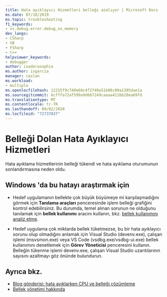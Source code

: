 ```yaml
---
title: Hata ayıklayıcı Hizmetleri belleği azalıyor | Microsoft Docs
ms.date: 07/10/2019
ms.topic: troubleshooting
f1_keywords:
- vs.debug.error.debug_no_memory
dev_langs:
- CSharp
- VB
- FSharp
- C++
helpviewer_keywords:
- debugger
author: isadorasophia
ms.author: isgarcia
manager: caslan
ms.workload:
- multiple
ms.openlocfilehash: 12215f9c740e68c4f2749a51b06c09a1385dae1a
ms.sourcegitcommit: 6cfffa72af599a9d667249caaaa411bb28ea69fd
ms.translationtype: MT
ms.contentlocale: tr-TR
ms.lasthandoff: 09/02/2020
ms.locfileid: "72737837"
---
```

# <a name="debugger-services-running-out-of-memory"></a>Belleği Dolan Hata Ayıklayıcı Hizmetleri
Hata ayıklama hizmetlerinin belleği tükendi ve hata ayıklama oturumunun sonlandırmasına neden oldu.

## <a name="to-investigate-this-error-on-windows"></a>Windows 'da bu hatayı araştırmak için
- Hedef uygulamanın bellekte çok büyük büyümeye mi karşılaşmadığını görmek için **Tanılama araçları** penceresinde işlem belleği grafiğini kontrol edebilirsiniz. Bu durumda, temel alınan sorunun ne olduğunu tanılamak için **bellek kullanımı** aracını kullanın, bkz. [bellek kullanımını analiz etme](../profiling/memory-usage.md).

- Hedef uygulama çok miktarda bellek tüketmezse, bu bir hata ayıklayıcı sorunu olup olmadığını anlamak için Visual Studio (devenv.exe), çalışan işlemi (msvsmon.exe) veya VS Code (vsdbg.exe/vsdbg-ui.exe) bellek kullanımını denetlemek için **Görev Yöneticisi** penceresini kullanın. Belleğin tükenme işlemi devenv.exe, çalışan Visual Studio uzantılarının sayısını azaltmayı göz önünde bulundurun.

## <a name="see-also"></a>Ayrıca bkz.
- [Blog gönderisi: hata ayıklarken CPU ve belleği çözümleme](https://devblogs.microsoft.com/visualstudio/analyze-cpu-memory-while-debugging/)
- [Bellek yönetimi hakkında](/windows/win32/memory/about-memory-management)

